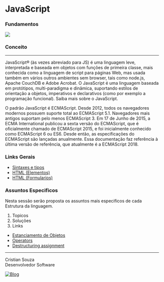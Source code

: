 # <h1> JavaScript

### Fundamentos

<div>
    <img align="center alt= "JavaScript" src="https://img.shields.io/badge/JavaScript-323330?style=for-the-badge&logo=javascript&logoColor=F7DF1E">
</div>

### Conceito

---

<p>
    JavaScript® (às vezes abreviado para JS) é uma linguagem leve, interpretada e baseada em objetos com funções de primeira classe, mais conhecida como a linguagem de script para páginas Web, mas usada também em vários outros ambientes sem browser, tais como node.js,  Apache CouchDB e Adobe Acrobat. O JavaScript é uma linguagem baseada em protótipos, multi-paradigma e dinâmica, suportando estilos de orientação a objetos, imperativos e declarativos (como por exemplo a programação funcional). Saiba mais sobre o JavaScript.
</p>

<p>
    O padrão JavaScript é ECMAScript. Desde 2012, todos os navegadores modernos possuem suporte total ao ECMAScript 5.1. Navegadores mais antigos suportam pelo menos ECMAScript 3. Em 17 de Junho de 2015, a ECMA International publicou a sexta versão do ECMAScript, que é oficialmente chamado de ECMAScript 2015, e foi inicialmente conhecido como ECMAScript 6 ou ES6. Desde então, as especificações do ECMAScript são lançadas anualmente. Essa documentação faz referência à última versão de referência, que atualmente é a ECMAScript 2018.
</p>

### Links Gerais

- [Sintaxes e tipos](https://developer.mozilla.org/pt-BR/docs/Web/JavaScript/Guide/Grammar_and_types)
- [HTML (Elementos)]()
- [HTML (Formularios)]()

### Assuntos Especificos

<p>
   Nesta sessão serão proposta os assuntos mais especificos de cada Estrutura da linguagem.
</p>

<ol>
    <li>Topicos</li> 
    <li>Soluções</li>
    <li>Links</li>
</ol>

- [Estanciamento de Objetos](https://pt.stackoverflow.com/questions/192233/diferen%C3%A7a-entre-objeto-e-inst%C3%A2ncia)
- [Operators](https://developer.mozilla.org/pt-BR/docs/Web/JavaScript/Guide/Expressions_and_Operators#operadores_de_atribui%C3%A7%C3%A3o)
- [Destructuring assignment](https://developer.mozilla.org/pt-BR/docs/Web/JavaScript/Reference/Operators/Destructuring_assignment)

---

<p>Cristian Souza <br>
Desenvolvedor Software <br>

[![Blog](https://img.shields.io/badge/GitHub-100000?style=for-the-badge&logo=github&logoColor=white)](https://github.com/cmsoouza)
